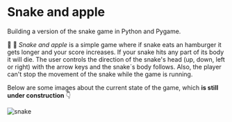 # Snake and apple

Building a version of the snake game in Python and Pygame.

:snake: :apple: *Snake and apple* is a simple game where if snake eats an
hamburger it gets longer and your score increases. If your snake hits any part of
its body it will die. The user controls the direction of the snake's head (up, down,
left or right) with the arrow keys and the snake´s body follows. Also, the player
can't stop the movement of the snake while the game is running.

Below are some images about the current state of the game, which **is still under
construction** :point_down:

<image src="screenshot\snake.png " alt="snake">
